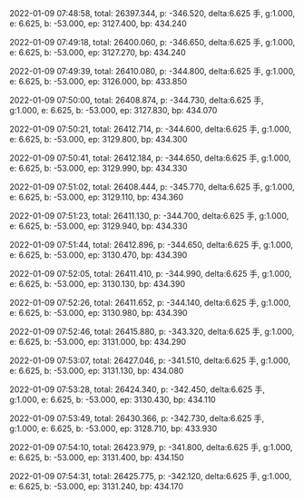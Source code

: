 2022-01-09 07:48:58, total: 26397.344, p: -346.520, delta:6.625 手, g:1.000, e: 6.625, b: -53.000, ep: 3127.400, bp: 434.240

2022-01-09 07:49:18, total: 26400.060, p: -346.650, delta:6.625 手, g:1.000, e: 6.625, b: -53.000, ep: 3127.270, bp: 434.240

2022-01-09 07:49:39, total: 26410.080, p: -344.800, delta:6.625 手, g:1.000, e: 6.625, b: -53.000, ep: 3126.000, bp: 433.850

2022-01-09 07:50:00, total: 26408.874, p: -344.730, delta:6.625 手, g:1.000, e: 6.625, b: -53.000, ep: 3127.830, bp: 434.070

2022-01-09 07:50:21, total: 26412.714, p: -344.600, delta:6.625 手, g:1.000, e: 6.625, b: -53.000, ep: 3129.800, bp: 434.300

2022-01-09 07:50:41, total: 26412.184, p: -344.650, delta:6.625 手, g:1.000, e: 6.625, b: -53.000, ep: 3129.990, bp: 434.330

2022-01-09 07:51:02, total: 26408.444, p: -345.770, delta:6.625 手, g:1.000, e: 6.625, b: -53.000, ep: 3129.110, bp: 434.360

2022-01-09 07:51:23, total: 26411.130, p: -344.700, delta:6.625 手, g:1.000, e: 6.625, b: -53.000, ep: 3129.940, bp: 434.330

2022-01-09 07:51:44, total: 26412.896, p: -344.650, delta:6.625 手, g:1.000, e: 6.625, b: -53.000, ep: 3130.470, bp: 434.390

2022-01-09 07:52:05, total: 26411.410, p: -344.990, delta:6.625 手, g:1.000, e: 6.625, b: -53.000, ep: 3130.130, bp: 434.390

2022-01-09 07:52:26, total: 26411.652, p: -344.140, delta:6.625 手, g:1.000, e: 6.625, b: -53.000, ep: 3130.980, bp: 434.390

2022-01-09 07:52:46, total: 26415.880, p: -343.320, delta:6.625 手, g:1.000, e: 6.625, b: -53.000, ep: 3131.000, bp: 434.290

2022-01-09 07:53:07, total: 26427.046, p: -341.510, delta:6.625 手, g:1.000, e: 6.625, b: -53.000, ep: 3131.130, bp: 434.080

2022-01-09 07:53:28, total: 26424.340, p: -342.450, delta:6.625 手, g:1.000, e: 6.625, b: -53.000, ep: 3130.430, bp: 434.110

2022-01-09 07:53:49, total: 26430.366, p: -342.730, delta:6.625 手, g:1.000, e: 6.625, b: -53.000, ep: 3128.710, bp: 433.930

2022-01-09 07:54:10, total: 26423.979, p: -341.800, delta:6.625 手, g:1.000, e: 6.625, b: -53.000, ep: 3131.400, bp: 434.150

2022-01-09 07:54:31, total: 26425.775, p: -342.120, delta:6.625 手, g:1.000, e: 6.625, b: -53.000, ep: 3131.240, bp: 434.170